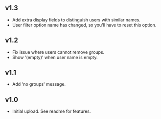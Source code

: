 ## v1.3

* Add extra display fields to distinguish users with similar names.
* User filter option name has changed, so you'll have to reset this option.

## v1.2

* Fix issue where users cannot remove groups.
* Show '(empty)' when user name is empty.

## v1.1

* Add 'no groups' message.

## v1.0

* Initial upload. See readme for features.
